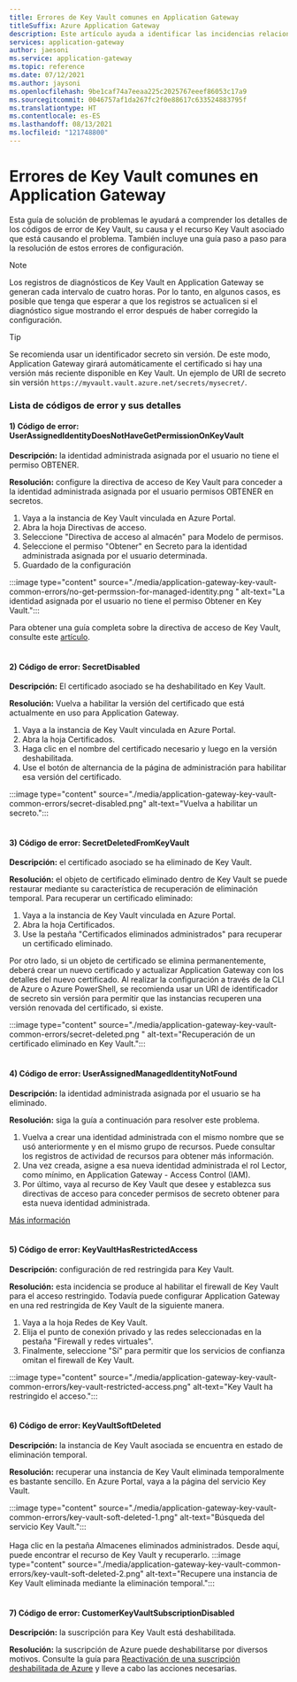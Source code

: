 ```yaml
---
title: Errores de Key Vault comunes en Application Gateway
titleSuffix: Azure Application Gateway
description: Este artículo ayuda a identificar las incidencias relacionadas con Key Vault y a resolverlas para que realizar las operaciones de Application Gateway sin problemas.
services: application-gateway
author: jaesoni
ms.service: application-gateway
ms.topic: reference
ms.date: 07/12/2021
ms.author: jaysoni
ms.openlocfilehash: 9be1caf74a7eeaa225c2025767eeef86053c17a9
ms.sourcegitcommit: 0046757af1da267fc2f0e88617c633524883795f
ms.translationtype: HT
ms.contentlocale: es-ES
ms.lasthandoff: 08/13/2021
ms.locfileid: "121748800"
---
```

# <a name="common-key-vault-errors-in-application-gateway"></a>Errores de Key Vault comunes en Application Gateway

Esta guía de solución de problemas le ayudará a comprender los detalles de los códigos de error de Key Vault, su causa y el recurso Key Vault asociado que está causando el problema. También incluye una guía paso a paso para la resolución de estos errores de configuración.

> [!NOTE]
> Los registros de diagnósticos de Key Vault en Application Gateway se generan cada intervalo de cuatro horas. Por lo tanto, en algunos casos, es posible que tenga que esperar a que los registros se actualicen si el diagnóstico sigue mostrando el error después de haber corregido la configuración.

> [!TIP]
> Se recomienda usar un identificador secreto sin versión. De este modo, Application Gateway girará automáticamente el certificado si hay una versión más reciente disponible en Key Vault.  Un ejemplo de URI de secreto sin versión `https://myvault.vault.azure.net/secrets/mysecret/`.

### <a name="list-of-error-codes-and-their-details"></a>Lista de códigos de error y sus detalles

[comment]: # (Código de error 1)
#### <a name="1-error-code-userassignedidentitydoesnothavegetpermissiononkeyvault"></a>**1) Código de error:** UserAssignedIdentityDoesNotHaveGetPermissionOnKeyVault 

**Descripción:** la identidad administrada asignada por el usuario no tiene el permiso OBTENER. 

**Resolución:** configure la directiva de acceso de Key Vault para conceder a la identidad administrada asignada por el usuario permisos OBTENER en secretos. 
1. Vaya a la instancia de Key Vault vinculada en Azure Portal.
2. Abra la hoja Directivas de acceso.
3. Seleccione "Directiva de acceso al almacén" para Modelo de permisos.
4. Seleccione el permiso "Obtener" en Secreto para la identidad administrada asignada por el usuario determinada.
5. Guardado de la configuración


:::image type="content" source="./media/application-gateway-key-vault-common-errors/no-get-permssion-for-managed-identity.png " alt-text="La identidad asignada por el usuario no tiene el permiso Obtener en Key Vault.":::

Para obtener una guía completa sobre la directiva de acceso de Key Vault, consulte este [artículo](../key-vault/general/assign-access-policy-portal.md).
</br></br>



[comment]: # (Código de error 2)
#### <a name="2-error-code-secretdisabled"></a>**2) Código de error:** SecretDisabled 

**Descripción:** El certificado asociado se ha deshabilitado en Key Vault. 

**Resolución:** Vuelva a habilitar la versión del certificado que está actualmente en uso para Application Gateway.
1. Vaya a la instancia de Key Vault vinculada en Azure Portal.
2. Abra la hoja Certificados.
3. Haga clic en el nombre del certificado necesario y luego en la versión deshabilitada.
4. Use el botón de alternancia de la página de administración para habilitar esa versión del certificado.

:::image type="content" source="./media/application-gateway-key-vault-common-errors/secret-disabled.png" alt-text="Vuelva a habilitar un secreto.":::
</br></br>


[comment]: # (Código de error 3)
#### <a name="3-error-code-secretdeletedfromkeyvault"></a>**3) Código de error:** SecretDeletedFromKeyVault 

**Descripción:** el certificado asociado se ha eliminado de Key Vault. 

**Resolución:** el objeto de certificado eliminado dentro de Key Vault se puede restaurar mediante su característica de recuperación de eliminación temporal. Para recuperar un certificado eliminado: 
1. Vaya a la instancia de Key Vault vinculada en Azure Portal.
2. Abra la hoja Certificados.
3. Use la pestaña "Certificados eliminados administrados" para recuperar un certificado eliminado.

Por otro lado, si un objeto de certificado se elimina permanentemente, deberá crear un nuevo certificado y actualizar Application Gateway con los detalles del nuevo certificado. Al realizar la configuración a través de la CLI de Azure o Azure PowerShell, se recomienda usar un URI de identificador de secreto sin versión para permitir que las instancias recuperen una versión renovada del certificado, si existe.

:::image type="content" source="./media/application-gateway-key-vault-common-errors/secret-deleted.png " alt-text="Recuperación de un certificado eliminado en Key Vault.":::
</br></br>


[comment]: # (Código de error 4)
#### <a name="4-error-code-userassignedmanagedidentitynotfound"></a>**4) Código de error:** UserAssignedManagedIdentityNotFound 

**Descripción:** la identidad administrada asignada por el usuario se ha eliminado. 

**Resolución:** siga la guía a continuación para resolver este problema.
1. Vuelva a crear una identidad administrada con el mismo nombre que se usó anteriormente y en el mismo grupo de recursos. Puede consultar los registros de actividad de recursos para obtener más información. 
2. Una vez creada, asigne a esa nueva identidad administrada el rol Lector, como mínimo, en Application Gateway - Access Control (IAM).
3. Por último, vaya al recurso de Key Vault que desee y establezca sus directivas de acceso para conceder permisos de secreto obtener para esta nueva identidad administrada. 

[Más información](./key-vault-certs.md#how-integration-works)
</br></br>

[comment]: # (Código de error 5)
#### <a name="5-error-code-keyvaulthasrestrictedaccess"></a>**5) Código de error:** KeyVaultHasRestrictedAccess

**Descripción:** configuración de red restringida para Key Vault. 

**Resolución:** esta incidencia se produce al habilitar el firewall de Key Vault para el acceso restringido. Todavía puede configurar Application Gateway en una red restringida de Key Vault de la siguiente manera.
1. Vaya a la hoja Redes de Key Vault.
2. Elija el punto de conexión privado y las redes seleccionadas en la pestaña "Firewall y redes virtuales".
3. Finalmente, seleccione "Sí" para permitir que los servicios de confianza omitan el firewall de Key Vault.

:::image type="content" source="./media/application-gateway-key-vault-common-errors/key-vault-restricted-access.png" alt-text="Key Vault ha restringido el acceso.":::
</br></br>


[comment]: # (Código de error 6)
#### <a name="6-error-code-keyvaultsoftdeleted"></a>**6) Código de error:** KeyVaultSoftDeleted 

**Descripción:** la instancia de Key Vault asociada se encuentra en estado de eliminación temporal. 

**Resolución:** recuperar una instancia de Key Vault eliminada temporalmente es bastante sencillo. En Azure Portal, vaya a la página del servicio Key Vault.

:::image type="content" source="./media/application-gateway-key-vault-common-errors/key-vault-soft-deleted-1.png" alt-text="Búsqueda del servicio Key Vault.":::
</br></br>
Haga clic en la pestaña Almacenes eliminados administrados. Desde aquí, puede encontrar el recurso de Key Vault y recuperarlo.
:::image type="content" source="./media/application-gateway-key-vault-common-errors/key-vault-soft-deleted-2.png" alt-text="Recupere una instancia de Key Vault eliminada mediante la eliminación temporal.":::
</br></br>


[comment]: # (Código de error 7)
#### <a name="7-error-code-customerkeyvaultsubscriptiondisabled"></a>**7) Código de error:** CustomerKeyVaultSubscriptionDisabled 

**Descripción:** la suscripción para Key Vault está deshabilitada. 

**Resolución:** la suscripción de Azure puede deshabilitarse por diversos motivos. Consulte la guía para [Reactivación de una suscripción deshabilitada de Azure](../cost-management-billing/manage/subscription-disabled.md) y lleve a cabo las acciones necesarias.
</br></br>



